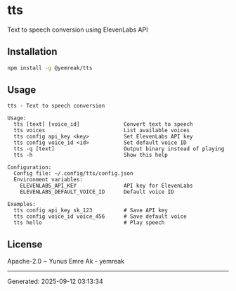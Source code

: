 # tts

Text to speech conversion using ElevenLabs API

## Installation

```bash
npm install -g @yemreak/tts
```

## Usage

```
tts - Text to speech conversion

Usage:
  tts [text] [voice_id]              Convert text to speech
  tts voices                         List available voices
  tts config api_key <key>           Set ElevenLabs API key
  tts config voice_id <id>           Set default voice ID
  tts -q [text]                      Output binary instead of playing
  tts -h                             Show this help

Configuration:
  Config file: ~/.config/tts/config.json
  Environment variables:
    ELEVENLABS_API_KEY               API key for ElevenLabs
    ELEVENLABS_DEFAULT_VOICE_ID      Default voice ID

Examples:
  tts config api_key sk_123          # Save API key
  tts config voice_id voice_456      # Save default voice
  tts hello                          # Play speech
```

## License

Apache-2.0 ~ Yunus Emre Ak - yemreak

---
Generated: 2025-09-12 03:13:34
